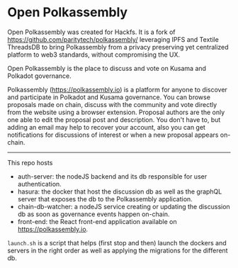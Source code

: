 # Open Polkassembly

Open Polkassembly was created for Hackfs. It is a fork of https://github.com/paritytech/polkassembly/ leveraging IPFS and Textile ThreadsDB to bring Polkassembly from a privacy preserving yet centralized platform to web3 standards, without compromising the UX.

Open Polkassembly is the place to discuss and vote on Kusama and Polkadot governance.

Polkassembly (https://polkassembly.io) is a platform for anyone to discover and participate in Polkadot and Kusama governance. You can browse proposals made on chain, discuss with the community and vote directly from the website using a browser extension. Proposal authors are the only one able to edit the proposal post and description. You don't have to, but adding an email may help to recover your account, also you can get notifications for discussions of interest or when a new proposal appears on-chain.

---

This repo hosts 
- auth-server: the nodeJS backend and its db responsible for user authentication.
- hasura: the docker that host the discussion db as well as the graphQL server that exposes the db to the Polkassembly application.
- chain-db-watcher: a nodeJS service creating or updating the discussion db as soon as governance events happen on-chain.
- front-end: the React front-end application available on https://polkassembly.io.

`launch.sh` is a script that helps (first stop and then) launch the dockers and servers in the right order as well as applying the migrations for the different db.
